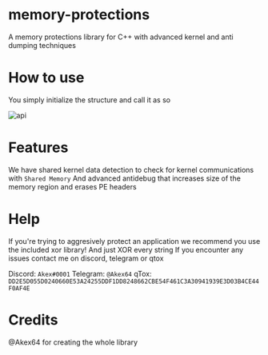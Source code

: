 # memory-protections
A memory protections library for C++
with advanced kernel and anti dumping techniques

# How to use
You simply initialize the structure and call it as so

![api](https://i.imgur.com/xjnwnPv.png)

# Features

We have shared kernel data detection to check for kernel communications with `Shared Memory`
And advanced antidebug that increases size of the memory region and erases PE headers

# Help
If you're trying to aggresively protect an application we recommend you use the included xor library!
And just XOR every string
If you encounter any issues contact me on discord, telegram or qtox

Discord: `Akex#0001`
Telegram: `@Akex64`
qTox: `DD2E5D055D0240660E53A24255DDF1DD8248662CBE54F461C3A30941939E3D03B4CE44F0AF4E`

# Credits
@Akex64 for creating the whole library
